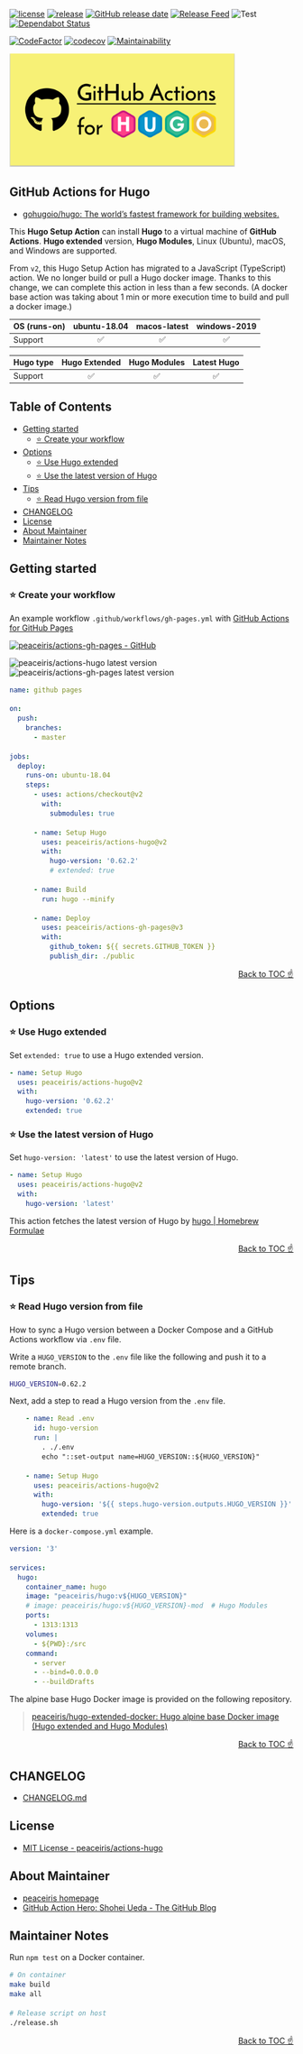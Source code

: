 [![license](https://img.shields.io/github/license/peaceiris/actions-hugo.svg)](https://github.com/peaceiris/actions-hugo/blob/master/LICENSE)
[![release](https://img.shields.io/github/release/peaceiris/actions-hugo.svg)](https://github.com/peaceiris/actions-hugo/releases/latest)
[![GitHub release date](https://img.shields.io/github/release-date/peaceiris/actions-hugo.svg)](https://github.com/peaceiris/actions-hugo/releases)
[![Release Feed](https://img.shields.io/badge/release-feed-yellow)](https://github.com/peaceiris/actions-hugo/releases.atom)
![Test](https://github.com/peaceiris/actions-hugo/workflows/Test/badge.svg?branch=master&event=push)
[![Dependabot Status](https://api.dependabot.com/badges/status?host=github&repo=peaceiris/actions-hugo)](https://dependabot.com)

[![CodeFactor](https://www.codefactor.io/repository/github/peaceiris/actions-hugo/badge)](https://www.codefactor.io/repository/github/peaceiris/actions-hugo)
[![codecov](https://codecov.io/gh/peaceiris/actions-hugo/branch/master/graph/badge.svg)](https://codecov.io/gh/peaceiris/actions-hugo)
[![Maintainability](https://api.codeclimate.com/v1/badges/ebf2eef3a046b396ba9c/maintainability)](https://codeclimate.com/github/peaceiris/actions-hugo/maintainability)

<img width="400" alt="GitHub Actions for Hugo" src="./images/ogp.svg">



## GitHub Actions for Hugo

- [gohugoio/hugo: The world’s fastest framework for building websites.](https://github.com/gohugoio/hugo)

This **Hugo Setup Action** can install **Hugo** to a virtual machine of **GitHub Actions**.
**Hugo extended** version, **Hugo Modules**, Linux (Ubuntu), macOS, and Windows are supported.

From `v2`, this Hugo Setup Action has migrated to a JavaScript (TypeScript) action.
We no longer build or pull a Hugo docker image.
Thanks to this change, we can complete this action in less than a few seconds.
(A docker base action was taking about 1 min or more execution time to build and pull a docker image.)

| OS (runs-on) | ubuntu-18.04 | macos-latest | windows-2019 |
|---|:---:|:---:|:---:|
| Support | ✅️ | ✅️ | ✅️ |

| Hugo type | Hugo Extended | Hugo Modules | Latest Hugo |
|---|:---:|:---:|:---:|
| Support | ✅️ | ✅️ | ✅️ |



## Table of Contents

<!-- START doctoc generated TOC please keep comment here to allow auto update -->
<!-- DON'T EDIT THIS SECTION, INSTEAD RE-RUN doctoc TO UPDATE -->


- [Getting started](#getting-started)
  - [⭐️ Create your workflow](#%EF%B8%8F-create-your-workflow)
- [Options](#options)
  - [⭐️ Use Hugo extended](#%EF%B8%8F-use-hugo-extended)
  - [⭐️ Use the latest version of Hugo](#%EF%B8%8F-use-the-latest-version-of-hugo)
- [Tips](#tips)
  - [⭐️ Read Hugo version from file](#%EF%B8%8F-read-hugo-version-from-file)
- [CHANGELOG](#changelog)
- [License](#license)
- [About Maintainer](#about-maintainer)
- [Maintainer Notes](#maintainer-notes)

<!-- END doctoc generated TOC please keep comment here to allow auto update -->



## Getting started

### ⭐️ Create your workflow

An example workflow `.github/workflows/gh-pages.yml` with [GitHub Actions for GitHub Pages]

[GitHub Actions for GitHub Pages]: https://github.com/peaceiris/actions-gh-pages

[![peaceiris/actions-gh-pages - GitHub](https://gh-card.dev/repos/peaceiris/actions-gh-pages.svg?fullname)](https://github.com/peaceiris/actions-gh-pages)

![peaceiris/actions-hugo latest version](https://img.shields.io/github/release/peaceiris/actions-hugo.svg?label=peaceiris%2Factions-hugo)
![peaceiris/actions-gh-pages latest version](https://img.shields.io/github/release/peaceiris/actions-gh-pages.svg?label=peaceiris%2Factions-gh-pages)

```yaml
name: github pages

on:
  push:
    branches:
      - master

jobs:
  deploy:
    runs-on: ubuntu-18.04
    steps:
      - uses: actions/checkout@v2
        with:
          submodules: true

      - name: Setup Hugo
        uses: peaceiris/actions-hugo@v2
        with:
          hugo-version: '0.62.2'
          # extended: true

      - name: Build
        run: hugo --minify

      - name: Deploy
        uses: peaceiris/actions-gh-pages@v3
        with:
          github_token: ${{ secrets.GITHUB_TOKEN }}
          publish_dir: ./public
```

<div align="right">
<a href="#table-of-contents">Back to TOC ☝️</a>
</div>



## Options

### ⭐️ Use Hugo extended

Set `extended: true` to use a Hugo extended version.

```yaml
- name: Setup Hugo
  uses: peaceiris/actions-hugo@v2
  with:
    hugo-version: '0.62.2'
    extended: true
```

### ⭐️ Use the latest version of Hugo

Set `hugo-version: 'latest'` to use the latest version of Hugo.

```yaml
- name: Setup Hugo
  uses: peaceiris/actions-hugo@v2
  with:
    hugo-version: 'latest'
```

This action fetches the latest version of Hugo by [hugo | Homebrew Formulae](https://formulae.brew.sh/formula/hugo)

<div align="right">
<a href="#table-of-contents">Back to TOC ☝️</a>
</div>



## Tips

### ⭐️ Read Hugo version from file

How to sync a Hugo version between a Docker Compose and a GitHub Actions workflow via `.env` file.

Write a `HUGO_VERSION` to the `.env` file like the following and push it to a remote branch.

```sh
HUGO_VERSION=0.62.2
```

Next, add a step to read a Hugo version from the `.env` file.

```yaml
    - name: Read .env
      id: hugo-version
      run: |
        . ./.env
        echo "::set-output name=HUGO_VERSION::${HUGO_VERSION}"

    - name: Setup Hugo
      uses: peaceiris/actions-hugo@v2
      with:
        hugo-version: '${{ steps.hugo-version.outputs.HUGO_VERSION }}'
        extended: true
```

Here is a `docker-compose.yml` example.

```yaml
version: '3'

services:
  hugo:
    container_name: hugo
    image: "peaceiris/hugo:v${HUGO_VERSION}"
    # image: peaceiris/hugo:v${HUGO_VERSION}-mod  # Hugo Modules
    ports:
      - 1313:1313
    volumes:
      - ${PWD}:/src
    command:
      - server
      - --bind=0.0.0.0
      - --buildDrafts
```

The alpine base Hugo Docker image is provided on the following repository.

> [peaceiris/hugo-extended-docker: Hugo alpine base Docker image (Hugo extended and Hugo Modules)](https://github.com/peaceiris/hugo-extended-docker)

<div align="right">
<a href="#table-of-contents">Back to TOC ☝️</a>
</div>



## CHANGELOG

- [CHANGELOG.md](CHANGELOG.md)



## License

- [MIT License - peaceiris/actions-hugo]

[MIT License - peaceiris/actions-hugo]: https://github.com/peaceiris/actions-hugo/blob/master/LICENSE



## About Maintainer

- [peaceiris homepage](https://peaceiris.com/)
- [GitHub Action Hero: Shohei Ueda - The GitHub Blog](https://github.blog/2020-03-22-github-action-hero-shohei-ueda/)



## Maintainer Notes

Run `npm test` on a Docker container.

```sh
# On container
make build
make all

# Release script on host
./release.sh
```



<div align="right">
<a href="#table-of-contents">Back to TOC ☝️</a>
</div>
